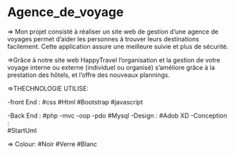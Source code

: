 # Agence_de_voyage
   => Mon projet consisté à réaliser un site web de gestion d’une agence de voyages permet d’aider les personnes à trouver leurs destinations facilement.
Cette application assure une meilleure suivie et plus de sécurité.

=>Grâce à notre site web HappyTravel l’organisation et la gestion de votre voyage interne ou externe (individuel ou organisé) s’améliore grâce à  la prestation des hôtels, et l’offre des nouveaux plannings.

=>THECHNOLOGIE UTILISE:

-front End :
     #css
     #Html
     #Bootstrap
     #javascript
 
 -Back End :
    #php
     -mvc
     -oop
     -pdo
    #Mysql
 -Design :
    #Adob XD
 -Conception :  
    #StartUml
    
=> Colour:
    #Noir
    #Verre
    #Blanc



